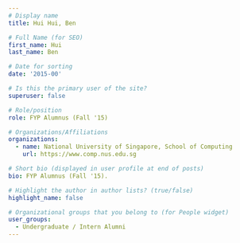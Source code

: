 ```yaml
---
# Display name
title: Hui Hui, Ben

# Full Name (for SEO) 
first_name: Hui
last_name: Ben

# Date for sorting
date: '2015-00'

# Is this the primary user of the site?
superuser: false

# Role/position
role: FYP Alumnus (Fall '15)

# Organizations/Affiliations
organizations:
  - name: National University of Singapore, School of Computing
    url: https://www.comp.nus.edu.sg

# Short bio (displayed in user profile at end of posts)
bio: FYP Alumnus (Fall '15). 

# Highlight the author in author lists? (true/false)
highlight_name: false

# Organizational groups that you belong to (for People widget)
user_groups:
  - Undergraduate / Intern Alumni
---
```

